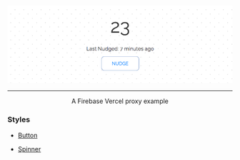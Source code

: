 <a href="https://nudged.now.sh"><p align="center"><img src="./public/img/title.png" /></p></a>

---

<p align="center">A Firebase Vercel proxy example</p>

### Styles

- [Button](https://codepen.io/januaryofmine/pen/xBjqBg)

- [Spinner](https://codepen.io/noeldelgado/pen/Bkzlu)
